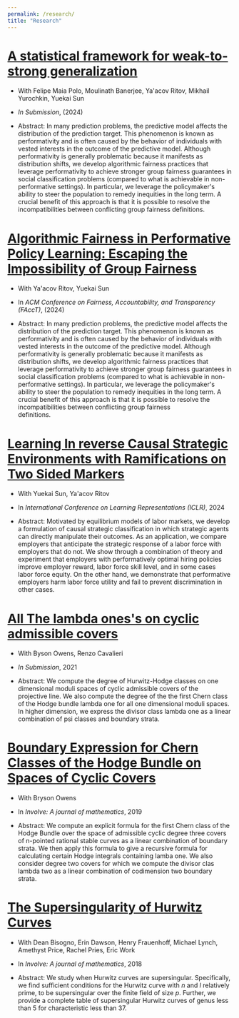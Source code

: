 ```yaml
---
permalink: /research/
title: "Research"
---
```

[A statistical framework for weak-to-strong generalization](https://arxiv.org/abs/2405.16236)
=======
  - With Felipe Maia Polo, Moulinath Banerjee, Ya'acov Ritov, Mikhail Yurochkin, Yuekai Sun

  - *In Submission*, (2024)

  - Abstract: In many prediction problems, the predictive model affects the distribution of the prediction target. This phenomenon is known as   performativity and is often caused by the behavior of individuals with vested interests in the outcome of the predictive model. Although     performativity is generally problematic because it manifests as distribution shifts, we develop algorithmic fairness practices that       
  leverage performativity to achieve stronger group fairness guarantees in social classification problems (compared to what is achievable in 
  non-performative settings). In particular, we leverage the policymaker's ability to steer the population to remedy inequities in the long 
  term. A crucial benefit of this approach is that it is possible to resolve the incompatibilities between conflicting group fairness 
  definitions.

[Algorithmic Fairness in Performative Policy Learning: Escaping the Impossibility of Group Fairness](https://arxiv.org/abs/2405.20447)
=======
  - With Ya'acov Ritov, Yuekai Sun

  - In *ACM Conference on Fairness, Accountability, and Transparency (FAccT)*, (2024)

  - Abstract: In many prediction problems, the predictive model affects the distribution of the prediction target. This phenomenon is known as   performativity and is often caused by the behavior of individuals with vested interests in the outcome of the predictive model. Although     performativity is generally problematic because it manifests as distribution shifts, we develop algorithmic fairness practices that          leverage performativity to achieve stronger group fairness guarantees in social classification problems (compared to what is achievable in   non-performative settings). In particular, we leverage the policymaker's ability to steer the population to remedy inequities in the long    term. A crucial benefit of this approach is that it is possible to resolve the incompatibilities between conflicting group fairness       
  definitions.

[Learning In reverse Causal Strategic Environments with Ramifications on Two Sided Markers](https://arxiv.org/abs/2404.13240)
=====
  - With Yuekai Sun, Ya'acov Ritov

  - In *International Conference on Learning Representations (ICLR)*, 2024
  
  - Abstract: Motivated by equilibrium models of labor markets, we develop a formulation of causal strategic classification in which strategic   agents can directly manipulate their outcomes. As an application, we compare employers that anticipate the strategic response of a labor     force with employers that do not. We show through a combination of theory and experiment that employers with performatively optimal hiring   policies improve employer reward, labor force skill level, and in some cases labor force equity. On the other hand, we demonstrate that      performative employers harm labor force utility and fail to prevent discrimination in other cases.

[All The lambda ones's on cyclic admissible covers](https://arxiv.org/abs/2112.13892)
=====

  - With Byson Owens, Renzo Cavalieri

  - *In Submission*, 2021

  - Abstract: We compute the degree of Hurwitz-Hodge classes on one dimensional moduli spaces of cyclic admissible covers of the     
  projective line. We also compute the degree of the the first Chern class of the Hodge bundle lambda one for all one dimensional moduli spaces. In higher dimension, we express the divisor class lambda one as a linear combination of psi classes and boundary strata.

[Boundary Expression for Chern Classes of the Hodge Bundle on Spaces of Cyclic Covers](https://arxiv.org/abs/1912.07720)
=====
  - With Bryson Owens

  - In *Involve: A journal of mathematics*, 2019

  - Abstract: We compute an explicit formula for the first Chern class of the Hodge Bundle over the space of admissible cyclic degree three covers of n-pointed rational stable curves as a linear combination of boundary strata. We then apply this formula to give a recursive formula for calculating certain Hodge integrals containing lamba one. We also consider degree two covers for which we compute the divisor clas lambda two as a linear combination of codimension two boundary strata.

[The Supersingularity of Hurwitz Curves](https://arxiv.org/abs/1810.01582) 
  ======
 - With  Dean Bisogno, Erin Dawson, Henry Frauenhoff, Michael Lynch, Amethyst Price, Rachel Pries, Eric Work

 - In *Involve: A journal of mathematics*, 2018

 - Abstract: We study when Hurwitz curves are supersingular. Specifically, we find sufficient conditions for the Hurwitz curve with *n* and *l* relatively prime, to be supersingular over the finite field of size *p*. Further, we provide a complete table of supersingular Hurwitz curves of genus less than 5 for characteristic less than 37. 
